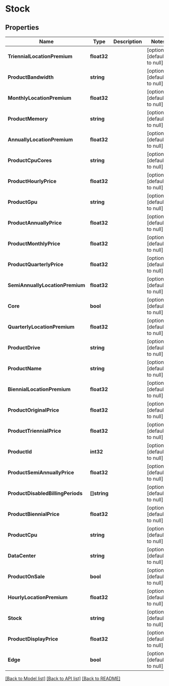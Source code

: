 # Stock

## Properties
Name | Type | Description | Notes
------------ | ------------- | ------------- | -------------
**TriennialLocationPremium** | **float32** |  | [optional] [default to null]
**ProductBandwidth** | **string** |  | [optional] [default to null]
**MonthlyLocationPremium** | **float32** |  | [optional] [default to null]
**ProductMemory** | **string** |  | [optional] [default to null]
**AnnuallyLocationPremium** | **float32** |  | [optional] [default to null]
**ProductCpuCores** | **string** |  | [optional] [default to null]
**ProductHourlyPrice** | **float32** |  | [optional] [default to null]
**ProductGpu** | **string** |  | [optional] [default to null]
**ProductAnnuallyPrice** | **float32** |  | [optional] [default to null]
**ProductMonthlyPrice** | **float32** |  | [optional] [default to null]
**ProductQuarterlyPrice** | **float32** |  | [optional] [default to null]
**SemiAnnuallyLocationPremium** | **float32** |  | [optional] [default to null]
**Core** | **bool** |  | [optional] [default to null]
**QuarterlyLocationPremium** | **float32** |  | [optional] [default to null]
**ProductDrive** | **string** |  | [optional] [default to null]
**ProductName** | **string** |  | [optional] [default to null]
**BiennialLocationPremium** | **float32** |  | [optional] [default to null]
**ProductOriginalPrice** | **float32** |  | [optional] [default to null]
**ProductTriennialPrice** | **float32** |  | [optional] [default to null]
**ProductId** | **int32** |  | [optional] [default to null]
**ProductSemiAnnuallyPrice** | **float32** |  | [optional] [default to null]
**ProductDisabledBillingPeriods** | **[]string** |  | [optional] [default to null]
**ProductBiennialPrice** | **float32** |  | [optional] [default to null]
**ProductCpu** | **string** |  | [optional] [default to null]
**DataCenter** | **string** |  | [optional] [default to null]
**ProductOnSale** | **bool** |  | [optional] [default to null]
**HourlyLocationPremium** | **float32** |  | [optional] [default to null]
**Stock** | **string** |  | [optional] [default to null]
**ProductDisplayPrice** | **float32** |  | [optional] [default to null]
**Edge** | **bool** |  | [optional] [default to null]

[[Back to Model list]](../README.md#documentation-for-models) [[Back to API list]](../README.md#documentation-for-api-endpoints) [[Back to README]](../README.md)


